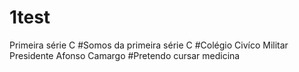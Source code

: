 # 1test
Primeira série C 
#Somos da primeira série C
#Colégio Civíco Militar Presidente Afonso Camargo
#Pretendo cursar medicina
